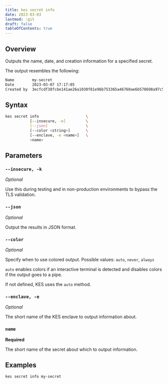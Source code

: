 ```yaml
---
title: kes secret info
date: 2023-03-03
lastmod: :git
draft: false
tableOfContents: true
---
```


## Overview

Outputs the name, date, and creation information for a specified secret.

The output resembles the following:

```sh
Name        my-secret
Date        2023-03-07 17:17:05
Created by  3ecfcdf38fcbe141ae26a1030f81e96b753365a46760ae6b578698a97c59fd22
```
## Syntax

```sh
kes secret info                     \
           [--insecure, -e]         \
           [--json]                 \
           [--color <string>]       \
           [--enclave, -e <name>]   \
           <name>
```

## Parameters

### `--insecure, -k`

_Optional_

Use this during testing and in non-production environments to bypass the TLS validation.

### `--json`

_Optional_

Output the results in JSON format.

### `--color`

_Optional_

Specify when to use colored output. 
Possible values: `auto`, `never`, `always`

`auto` enables colors if an interactive terminal is detected and disables colors if the output goes to a pipe.

If not defined, KES uses the `auto` method.

### `--enclave, -e`

_Optional_

The short name of the KES enclave to output information about.

### `name`

**Required**

The short name of the secret about which to output information.

## Examples

```sh {.copy}
kes secret info my-secret
```
